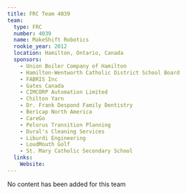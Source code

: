 ```yaml
---
title: FRC Team 4039
team:
  type: FRC
  number: 4039
  name: MakeShift Robotics
  rookie_year: 2012
  location: Hamilton, Ontario, Canada
  sponsors:
    - Union Boiler Company of Hamilton
    - Hamilton-Wentworth Catholic District School Board
    - FABRIS Inc
    - Gates Canada
    - CIMCORP Automation Limited
    - Chilton Yarn
    - Dr. Frank Despond Family Dentistry
    - Bericap North America
    - CareGo
    - Pelorus Transition Planning
    - Dural's Cleaning Services
    - Liburdi Engineering
    - LoudMouth Golf
    - St. Mary Catholic Secondary School
  links:
    Website: 
---
```

No content has been added for this team